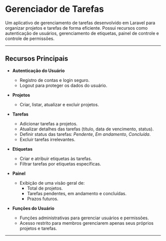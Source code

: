# **Gerenciador de Tarefas**

Um aplicativo de gerenciamento de tarefas desenvolvido em Laravel para organizar projetos e tarefas de forma eficiente. Possui recursos como autenticação de usuários, gerenciamento de etiquetas, painel de controle e controle de permissões.

---

## **Recursos Principais**

- **Autenticação do Usuário**
  - Registro de contas e login seguro.
  - Logout para proteger os dados do usuário.

- **Projetos**
  - Criar, listar, atualizar e excluir projetos.

- **Tarefas**
  - Adicionar tarefas a projetos.
  - Atualizar detalhes das tarefas (título, data de vencimento, status).
  - Definir status das tarefas: *Pendente*, *Em andamento*, *Concluída*.
  - Excluir tarefas irrelevantes.

- **Etiquetas**
  - Criar e atribuir etiquetas às tarefas.
  - Filtrar tarefas por etiquetas específicas.

- **Painel**
  - Exibição de uma visão geral de:
    - Total de projetos.
    - Tarefas pendentes, em andamento e concluídas.
    - Prazos futuros.

- **Funções do Usuário**
  - Funções administrativas para gerenciar usuários e permissões.
  - Acesso restrito para membros gerenciarem apenas seus próprios projetos e tarefas.

---
